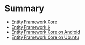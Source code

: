 # Summary

* [Entity Framework Core](01-overview/01-overview.md)  
* [Entity Framework 6](01-overview-1/01-overview.md)
* [Entity Framework Core on Android](01-overview-2/01-overview.md)
* [Entity Framework Core on Ubuntu](01-overview-3/01-overview.md)

